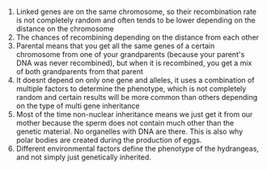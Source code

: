 1. Linked genes are on the same chromosome, so their recombination rate is not completely random and often tends to be lower depending on the distance on the chromosome
2. The chances of recombining depending on the distance from each other
3. Parental means that you get all the same genes of a certain chromosome from one of your grandparents (because your parent's DNA was never recombined), but when it is recombined, you get a mix of both grandparents from that parent
4. It doesnt depend on only one gene and alleles, it uses a combination of multiple factors to determine the phenotype, which is not completely random and certain results will be more common than others depending on the type of multi gene inheritance
5. Most of the time non-nuclear inheritance means we just get it from our mother because the sperm does not contain much other than the genetic material. No organelles with DNA are there. This is also why polar bodies are created during the production of eggs.
6. Different environmental factors define the phenotype of the hydrangeas, and not simply just genetically inherited.